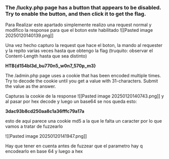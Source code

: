 
### The /lucky.php page has a button that appears to be disabled. Try to enable the button, and then click it to get the flag.

Para Realizar este apartado simplemente realizo una request normal y modifico la response para que el boton este habilitado ![[Pasted image 20250120140139.png]]

Una vez hecho capturo la request que hace el boton, la mando al requester y la repito varias veces hasta que obtengo la flag (truquito: observar el Content-Length hasta que sea distinto)

**HTB{d154bl3d_bu770n5_w0n7_570p_m3}**

The /admin.php page uses a cookie that has been encoded multiple times. Try to decode the cookie until you get a value with 31-characters. Submit the value as the answer.

Capturas la cookie de la response  ![[Pasted image 20250120140743.png]]
y al pasar por hex decode y luego un base64 se nos queda esto:

**3dac93b8cd250aa8c1a36fffc79a17a**

esto de aqui parece una cookie md5 a la que le falta un caracter por lo que vamos a tratar de fuzzearlo

![[Pasted image 20250120141947.png]]

Hay que tener en cuenta antes de fuzzear que el parametro hay q encodearlo en base 64 y luego a hex
